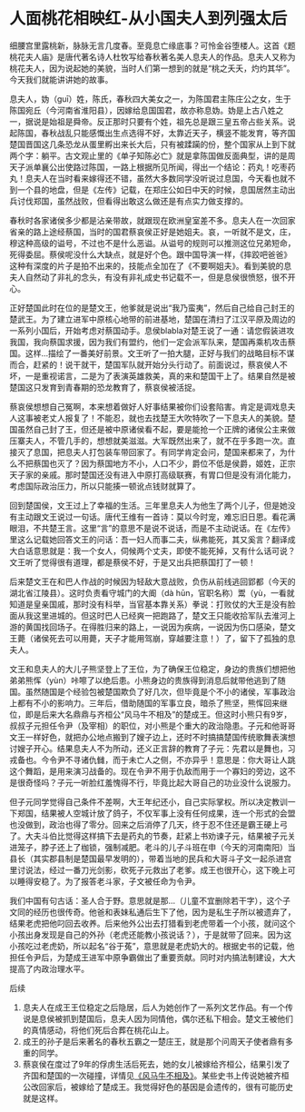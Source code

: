 # 人面桃花相映红-从小国夫人到列强太后

细腰宫里露桃新，脉脉无言几度春。至竟息亡缘底事？可怜金谷堕楼人。这首《题桃花夫人庙》是唐代著名诗人杜牧写给春秋著名美人息夫人的作品。息夫人又称为桃花夫人，因为说起她的美貌，当时人们第一想到的就是“桃之夭夭，灼灼其华”。今天我们就能讲讲她的故事。

息夫人，妫（guī）姓，陈氏，春秋四大美女之一，为陈国君主陈庄公之女，生于陈国宛丘（今河南省淮阳县），因嫁给息国国君，故亦称息妫。妫是上古八姓之一，据说是始祖是舜帝。反正那时只要有个姓，祖先总是跟三皇五帝占些关系。说起陈国，春秋战乱只能感慨出生点选得不好，太靠近天子，横竖不能发育，等齐国楚国晋国这几条恐龙从蛋里孵出来长大后，只有被蹂躏的份，整个国家从上到下就两个字：躺平。古文观止里的《单子知陈必亡》就是拿陈国做反面典型，讲的是周天子派单襄公出使路过陈国，一路上根据所见所闻，得出一个结论：药丸！吃枣药丸！息夫人在当时看来嫁得还不错，虽然大多数同学没听说过息国，今天看也就不到一个县的地盘，但是《左传》记载，在郑庄公如日中天的时候，息国居然主动出兵讨伐郑国，虽然战败，但看得出敢这么做还是有点实力做支撑的。

春秋时各家诸侯多少都是沾亲带故，就跟现在欧洲皇室差不多。息夫人在一次回家省亲的路上途经蔡国，当时的国君蔡哀侯正好是她姐夫。哀，一听就不是文，庄，穆这种高级的谥号，不过也不是什么恶谥。从谥号的规则可以推测这位兄弟短命，死得委屈。蔡侯呢没什么大缺点，就是好个色。跟中国导演一样，《摔跤吧爸爸》这种有深度的片子是拍不出来的，技能点全加在了《不要啊姐夫》。看到美貌的息夫人自然动了非礼的念头，有没有非礼成史书记载不一，但是息侯很愤怒，很不开心。

正好楚国此时在位的是楚文王，他爹就是说出“我乃蛮夷”，然后自己给自己封王的楚武王。为了建立进军中原核心地带的前进基地，楚国在清扫了江汉平原及周边的一系列小国后，开始考虑对蔡国动手。息侯blabla对楚王说了一通：请您假装进攻我国，我向蔡国求援，因为我们有盟约，他们一定会派军队来，楚国再乘机攻击蔡国。这样...描绘了一番美好前景。文王听了一拍大腿，正好与我们的战略目标不谋而合，赶紧的！说干就干，楚国军队就开始分头行动了。前面说过，蔡哀侯人不坏，一是重视诺言，二是为了表演英雄救美，真的来和楚国干上了。结果自然是被楚国这只发育到青春期的恐龙教育了，蔡哀侯被活捉。

蔡哀侯想想自己冤啊，本来想着做好人好事结果被你们设套陷害。肯定是调戏息夫人这事被老丈人报复了！不能忍，就也去找楚王大吹特吹了一下息夫人的美貌。楚国虽然自己封了王，但还是被中原诸侯看不起，要是能抢一个正牌的诸侯公主来做压寨夫人，不管几手的，想想就美滋滋。大军既然出来了，就不在乎多跑一次。直接灭了息国，把息夫人打包装车带回家了。有同学肯定会问，楚国来都来了，为什么不把蔡国也灭了？因为蔡国地方不小，人口不少，爵位不低是侯爵，姬姓，正宗天子家的亲戚。那时楚国还没有进入中原打高级联赛，有胃口但是没有消化能力，考虑国际政治压力，所以只能揍一顿讹点钱财就算了。

回到楚国侯，文王过上了幸福的生活。三年里息夫人为他生了两个儿子，但是她没有主动跟文王说过一句话。唐代王维有一首诗：莫以今时宠，难忘旧日恩。看花满眼泪，不共楚王言。这里“言”的意思不是说不说话，而是不主动说话。在《左传》里这么记载她回答文王的问话：吾一妇人而事二夫，纵弗能死，其又奚言？翻译成大白话意思就是：我一个女人，伺候两个丈夫，即使不能死掉，又有什么话可说？文王听了觉得很有道理，都是蔡侯不好，于是又出兵把蔡国打了一顿！

后来楚文王在和巴人作战的时候因为轻敌大意战败，负伤从前线逃回郢都（今天的湖北省江陵县）。这时负责看守城门的大阍（dà hūn，官职名称）鬻（yù，一看就知道是皇亲国戚，那时没有科举，当官基本靠关系）拳说：打败仗的大王是没有脸面从我这里进城的。但这时巴人已经爽一把跑路了，楚文王只能收拾军队去淮河上游的黄国找回场子。在得胜归来的路上，一说因为疾病，一说因为伤口感染，楚文王薨（诸侯死去可以用薨，天子才能用驾崩，穿越要注意！）了，留下了孤独的息夫人。

文王和息夫人的大儿子熊坚登上了王位，为了确保王位稳定，身边的贵族们想把他弟弟熊恽（yùn）咔嚓了以绝后患。小熊身边的贵族得到消息后就带他逃到了随国。虽然随国是个经验包被楚国欺负了好几次，但毕竟是个不小的诸侯，军事政治上都有不小的影响力。三年后，借助随国的军事立良，暗杀了熊坚，熊恽回来继位，即是后来大名鼎鼎与齐桓公“风马牛不相及”的楚成王。但这时小熊只有9岁，叔叔子元担任令尹（及宰相）的职位，对小熊是个重大的政治隐患。子元和他哥哥文王一样好色，就把办公地点搬到了嫂子边上，还时不时搞搞楚国传统歌舞表演想讨嫂子开心。结果息夫人不为所动，还义正言辞的教育了子元：先君以是舞也，习戎备也。今令尹不寻诸仇雠，而于未亡人之侧，不亦异乎！意思是：你大哥让人跳这个舞蹈，是用来演习战备的。现在令尹不用于仇敌而用于一个寡妇的旁边，这不是很奇怪吗？子元一听脸红羞愧得不行，毕竟比起大哥自己的功业没什么说服力。

但子元同学觉得自己条件不差啊，大王年纪还小，自己实际掌权。所以决定教训一下郑国，结果被人空城计放了鸽子，不仅军事上没有任何成果，连一个形式的会盟也没做到，政治也得了零分。回来之后消停了几天，终于忍不住还是霸王硬上弓了。大夫斗伯比觉得这样搞下去是药丸的节奏，赶紧上书劝谏子元，结果被子元关进笼子，脖子还上了枷锁，强制减肥。老斗的儿子斗班在申（今天的河南南阳）当县长（其实郡县制是楚国最早发明的），带着当地的民兵和大哥斗子文一起杀进宫里讨说法，经过一番刀光剑影，砍死子元救出了老爹。成王也很开心，这下晚上可以睡得安稳了。为了报答老斗家，子文被任命为令尹。

我们中国有句古话：圣人合于野。意思就是那...（儿童不宜删除若干字），这个子文同的经历也很传奇。他爸和表妹私通后生下了他，因为是私生子所以被遗弃了，结果老虎把他叼回去收养。后来他外公出去打猎看到老虎带着一个小孩，就问这个小孩出身发现是自己的外孙（老虎还能教小孩说话？），于是就带了回来。因为这小孩吃过老虎奶，所以起名“谷于菟”，意思就是老虎奶大的。根据史书的记载，他担任令尹后，为楚成王进军中原争霸做出了重要贡献。同时对内搞法制建设，大大提高了内政治理水平。

后续
1. 息夫人在成王王位稳定之后隐居，后人为她创作了一系列文艺作品。有一个传说是息侯被抓到楚国后，息夫人因为同情他，偶尔还私下相会。楚文王被他们的真情感动，将他们死后合葬在桃花山上。
2. 成王的孙子是后来著名的春秋五霸之一楚庄王，就是那个问周天子使者鼎有多重的同学。
3. 蔡哀侯在度过了9年的俘虏生活后死去，她的女儿被嫁给齐桓公，结果引发了齐国和楚国的一次碰撞，详情见[《风马牛不相及》](https://www.jianshu.com/p/071f80d5da3b)。某些史书上传说她被齐桓公改回家后，被嫁给了楚成王。我觉得好色的基因是会遗传的，很有可能历史就是这样。
